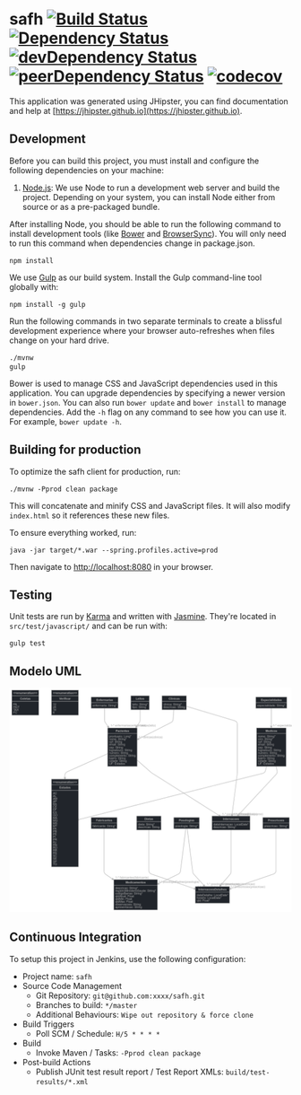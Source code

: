 # safh [![Build Status](https://travis-ci.org/rogrs/safh.svg?branch=master)](https://travis-ci.org/rogrs/safh) [![Dependency Status](https://david-dm.org/rogrs/safh.svg)](https://david-dm.org/rogrs/safh) [![devDependency Status](https://david-dm.org/rogrs/safh/dev-status.svg)](https://david-dm.org/rogrs/safh#info=devDependencies) [![peerDependency Status](https://david-dm.org/rogrs/safh/peer-status.svg)](https://david-dm.org/rogrs/safh#info=peerDependencies) [![codecov](https://codecov.io/gh/rogrs/safh/branch/master/graph/badge.svg)](https://codecov.io/gh/rogrs/safh)

This application was generated using JHipster, you can find documentation and help at [https://jhipster.github.io](https://jhipster.github.io).

## Development

Before you can build this project, you must install and configure the following dependencies on your machine:

1. [Node.js][]: We use Node to run a development web server and build the project.
   Depending on your system, you can install Node either from source or as a pre-packaged bundle.

After installing Node, you should be able to run the following command to install development tools (like
[Bower][] and [BrowserSync][]). You will only need to run this command when dependencies change in package.json.

    npm install

We use [Gulp][] as our build system. Install the Gulp command-line tool globally with:

    npm install -g gulp

Run the following commands in two separate terminals to create a blissful development experience where your browser
auto-refreshes when files change on your hard drive.

    ./mvnw
    gulp

Bower is used to manage CSS and JavaScript dependencies used in this application. You can upgrade dependencies by
specifying a newer version in `bower.json`. You can also run `bower update` and `bower install` to manage dependencies.
Add the `-h` flag on any command to see how you can use it. For example, `bower update -h`.


## Building for production

To optimize the safh client for production, run:

    ./mvnw -Pprod clean package

This will concatenate and minify CSS and JavaScript files. It will also modify `index.html` so it references
these new files.

To ensure everything worked, run:

    java -jar target/*.war --spring.profiles.active=prod

Then navigate to [http://localhost:8080](http://localhost:8080) in your browser.

## Testing

Unit tests are run by [Karma][] and written with [Jasmine][]. They're located in `src/test/javascript/` and can be run with:

    gulp test

## Modelo UML
![alt tag](https://github.com/rogrs/safh/blob/master/safh.png)

## Continuous Integration

To setup this project in Jenkins, use the following configuration:

* Project name: `safh`
* Source Code Management
    * Git Repository: `git@github.com:xxxx/safh.git`
    * Branches to build: `*/master`
    * Additional Behaviours: `Wipe out repository & force clone`
* Build Triggers
    * Poll SCM / Schedule: `H/5 * * * *`
* Build
    * Invoke Maven / Tasks: `-Pprod clean package`
* Post-build Actions
    * Publish JUnit test result report / Test Report XMLs: `build/test-results/*.xml`

[JHipster]: https://jhipster.github.io/
[Node.js]: https://nodejs.org/
[Bower]: http://bower.io/
[Gulp]: http://gulpjs.com/
[BrowserSync]: http://www.browsersync.io/
[Karma]: http://karma-runner.github.io/
[Jasmine]: http://jasmine.github.io/2.0/introduction.html
[Protractor]: https://angular.github.io/protractor/
